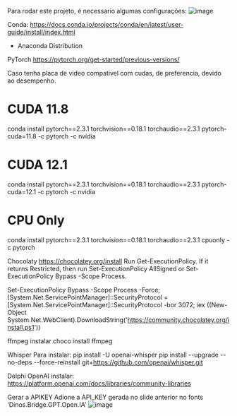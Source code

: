Para rodar este projeto, é necessario algumas configurações: 
![image](https://github.com/user-attachments/assets/4407f9d4-d9b2-4a5e-bed9-560d8d118c47)

Conda: 
  https://docs.conda.io/projects/conda/en/latest/user-guide/install/index.html
- Anaconda Distribution

PyTorch 
  https://pytorch.org/get-started/previous-versions/

  Caso tenha placa de video compativel com cudas, de preferencia, devido ao desempenho.
# CUDA 11.8
conda install pytorch==2.3.1 torchvision==0.18.1 torchaudio==2.3.1 pytorch-cuda=11.8 -c pytorch -c nvidia
# CUDA 12.1
conda install pytorch==2.3.1 torchvision==0.18.1 torchaudio==2.3.1 pytorch-cuda=12.1 -c pytorch -c nvidia
# CPU Only
conda install pytorch==2.3.1 torchvision==0.18.1 torchaudio==2.3.1 cpuonly -c pytorch

Chocolaty
  https://chocolatey.org/install 
Run Get-ExecutionPolicy. If it returns Restricted, then run Set-ExecutionPolicy AllSigned or Set-ExecutionPolicy Bypass -Scope Process.

Set-ExecutionPolicy Bypass -Scope Process -Force; [System.Net.ServicePointManager]::SecurityProtocol = [System.Net.ServicePointManager]::SecurityProtocol -bor 3072; iex ((New-Object System.Net.WebClient).DownloadString('https://community.chocolatey.org/install.ps1'))


ffmpeg
 instalar
  choco install ffmpeg

Whisper
  Para instalar:  pip install -U openai-whisper
  pip install --upgrade --no-deps --force-reinstall git+https://github.com/openai/whisper.git

Delphi OpenAI
 instalar: https://platform.openai.com/docs/libraries/community-libraries  

Gerar a APIKEY
 Adione a API_KEY gerada no slide anterior no fonts ‘Dinos.Bridge.GPT.Open.IA’ 
 ![image](https://github.com/user-attachments/assets/576d1419-8c5a-4589-8ad5-1bf544174bc6)

  

